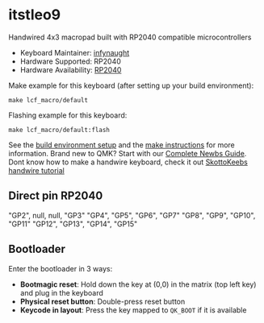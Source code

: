 # itstleo9

Handwired 4x3 macropad built with RP2040 compatible microcontrollers

* Keyboard Maintainer: [infynaught](https://github.com/infynaught)
* Hardware Supported: RP2040
* Hardware Availability: [RP2040](https://aliexpress.com/item/1005005616524430.html)

Make example for this keyboard (after setting up your build environment):

    make lcf_macro/default
    
Flashing example for this keyboard:

    make lcf_macro/default:flash

See the [build environment setup](https://docs.qmk.fm/#/getting_started_build_tools) and the [make instructions](https://docs.qmk.fm/#/getting_started_make_guide) for more information. Brand new to QMK? Start with our [Complete Newbs Guide](https://docs.qmk.fm/#/newbs). Dont know how to make a handwire keyboard, check it out [SkottoKeebs handwire tutorial](https://www.youtube.com/watch?v=hjml-K-pV4E&pp=ygUTaGFuZHdpcmUgYSBtYWNyb3BhZA%3D%3D)

## Direct pin RP2040 

"GP2",  null,   null,   "GP3"
"GP4",  "GP5",  "GP6",  "GP7"
"GP8",  "GP9",  "GP10", "GP11"
"GP12", "GP13", "GP14", "GP15"

## Bootloader

Enter the bootloader in 3 ways:

* **Bootmagic reset**: Hold down the key at (0,0) in the matrix (top left key) and plug in the keyboard
* **Physical reset button**: Double-press reset button
* **Keycode in layout**: Press the key mapped to `QK_BOOT` if it is available